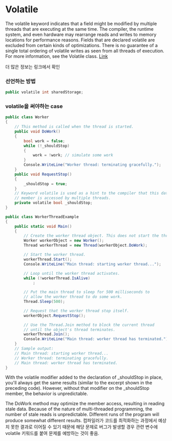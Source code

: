 # Volatile

The volatile keyword indicates that a field might be modified by multiple threads that are executing at the same time. The compiler, the runtime system, and even hardware may rearrange reads and writes to memory locations for performance reasons. Fields that are declared volatile are excluded from certain kinds of optimizations. There is no guarantee of a single total ordering of volatile writes as seen from all threads of execution. For more information, see the Volatile class. [Link]("https://learn.microsoft.com/en-us/dotnet/csharp/language-reference/keywords/volatile")

더 많은 정보는 링크에서 확인

### 선언하는 방법
```c#
public volatile int sharedStorage;
```

### volatile을 써야하는 case

```c#
public class Worker
{
    // This method is called when the thread is started.
    public void DoWork()
    {
        bool work = false;
        while (!_shouldStop)
        {
            work = !work; // simulate some work
        }
        Console.WriteLine("Worker thread: terminating gracefully.");
    }
    public void RequestStop()
    {
        _shouldStop = true;
    }
    // Keyword volatile is used as a hint to the compiler that this data
    // member is accessed by multiple threads.
    private volatile bool _shouldStop;
}

public class WorkerThreadExample
{
    public static void Main()
    {
        // Create the worker thread object. This does not start the thread.
        Worker workerObject = new Worker();
        Thread workerThread = new Thread(workerObject.DoWork);

        // Start the worker thread.
        workerThread.Start();
        Console.WriteLine("Main thread: starting worker thread...");

        // Loop until the worker thread activates.
        while (!workerThread.IsAlive)
            ;

        // Put the main thread to sleep for 500 milliseconds to
        // allow the worker thread to do some work.
        Thread.Sleep(500);

        // Request that the worker thread stop itself.
        workerObject.RequestStop();

        // Use the Thread.Join method to block the current thread
        // until the object's thread terminates.
        workerThread.Join();
        Console.WriteLine("Main thread: worker thread has terminated.");
    }
    // Sample output:
    // Main thread: starting worker thread...
    // Worker thread: terminating gracefully.
    // Main thread: worker thread has terminated.
}
```

With the volatile modifier added to the declaration of _shouldStop in place, you'll always get the same results (similar to the excerpt shown in the preceding code). However, without that modifier on the _shouldStop member, the behavior is unpredictable. 

The DoWork method may optimize the member access, resulting in reading stale data. Because of the nature of multi-threaded programming, the number of stale reads is unpredictable. Different runs of the program will produce somewhat different results. 컴파일러가 코드를 최적화하는 과정에서 예상치 못한 결과로 이어질 수 있기 때문에 해당 문제로 버그가 발생할 경우 관련 변수에 volatile 키워드를 붙여 문제를 예방하는 것이 좋음.